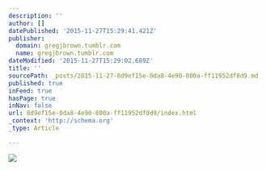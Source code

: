 ```yaml
---
description: ''
author: []
datePublished: '2015-11-27T15:29:41.421Z'
publisher:
  domain: gregjbrown.tumblr.com
  name: gregjbrown.tumblr.com
dateModified: '2015-11-27T15:29:02.689Z'
title: ''
sourcePath: _posts/2015-11-27-8d9ef15e-0da8-4e90-800a-ff11952df8d9.md
published: true
inFeed: true
hasPage: true
inNav: false
url: 8d9ef15e-0da8-4e90-800a-ff11952df8d9/index.html
_context: 'http://schema.org'
_type: Article

---
```

![](http://36.media.tumblr.com/f8625aafeca92b196291ed1e1567afff/tumblr_ncazopldVV1tj2m4ro1_250.jpg)